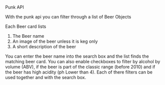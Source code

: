 Punk API

With the punk api you can filter through a list of Beer Objects

Each Beer card lists
1. The Beer name
2. An image of the beer unless it is keg only
3. A short description of the beer

You can enter the beer name into the search box and the list finds the matching beer card.
You can also enable checkboxes to filter by alcohol by volume (ABV), if the beer is part of the classic range (before 2010) and 
if the beer has high acidity (ph Lower than 4). Each of there filters can be used together and with the search box.
